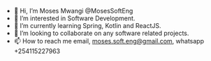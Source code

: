 - 👋 Hi, I’m Moses Mwangi @MosesSoftEng
- 👀 I’m interested in Software Development.
- 🌱 I’m currently learning Spring, Kotlin and ReactJS.
- 💞️ I’m looking to collaborate on any software related projects.
- 📫 How to reach me email, moses.soft.eng@gmail.com, whatsapp +254115227963

<!---
MosesSoftEng/MosesSoftEng is a ✨ special ✨ repository because its `README.md` (this file) appears on your GitHub profile.
You can click the Preview link to take a look at your changes.
--->
